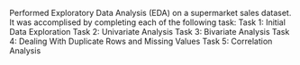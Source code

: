 
Performed Exploratory Data Analysis (EDA) on a supermarket sales dataset. It was accomplised by completing each of the following task:
Task 1: Initial Data Exploration Task 2: Univariate Analysis Task 3: Bivariate Analysis Task 4: Dealing With Duplicate Rows and Missing Values Task 5: Correlation Analysis
